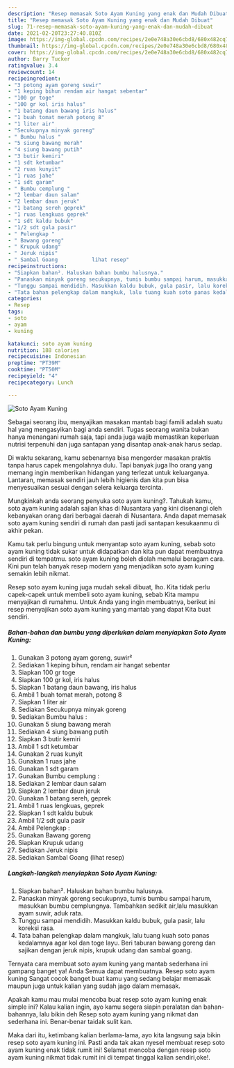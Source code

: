 ```yaml
---
description: "Resep memasak Soto Ayam Kuning yang enak dan Mudah Dibuat"
title: "Resep memasak Soto Ayam Kuning yang enak dan Mudah Dibuat"
slug: 71-resep-memasak-soto-ayam-kuning-yang-enak-dan-mudah-dibuat
date: 2021-02-20T23:27:40.810Z
image: https://img-global.cpcdn.com/recipes/2e0e748a30e6cbd8/680x482cq70/soto-ayam-kuning-foto-resep-utama.jpg
thumbnail: https://img-global.cpcdn.com/recipes/2e0e748a30e6cbd8/680x482cq70/soto-ayam-kuning-foto-resep-utama.jpg
cover: https://img-global.cpcdn.com/recipes/2e0e748a30e6cbd8/680x482cq70/soto-ayam-kuning-foto-resep-utama.jpg
author: Barry Tucker
ratingvalue: 3.4
reviewcount: 14
recipeingredient:
- "3 potong ayam goreng suwir"
- "1 keping bihun rendam air hangat sebentar"
- "100 gr toge"
- "100 gr kol iris halus"
- "1 batang daun bawang iris halus"
- "1 buah tomat merah potong 8"
- "1 liter air"
- "Secukupnya minyak goreng"
- " Bumbu halus "
- "5 siung bawang merah"
- "4 siung bawang putih"
- "3 butir kemiri"
- "1 sdt ketumbar"
- "2 ruas kunyit"
- "1 ruas jahe"
- "1 sdt garam"
- " Bumbu cemplung "
- "2 lembar daun salam"
- "2 lembar daun jeruk"
- "1 batang sereh geprek"
- "1 ruas lengkuas geprek"
- "1 sdt kaldu bubuk"
- "1/2 sdt gula pasir"
- " Pelengkap "
- " Bawang goreng"
- " Krupuk udang"
- " Jeruk nipis"
- " Sambal Goang           lihat resep"
recipeinstructions:
- "Siapkan bahan². Haluskan bahan bumbu halusnya."
- "Panaskan minyak goreng secukupnya, tumis bumbu sampai harum, masukkan bumbu cemplungnya. Tambahkan sedikit air,lalu masukkan ayam suwir, aduk rata."
- "Tunggu sampai mendidih. Masukkan kaldu bubuk, gula pasir, lalu koreksi rasa."
- "Tata bahan pelengkap dalam mangkuk, lalu tuang kuah soto panas kedalamnya agar kol dan toge layu. Beri taburan bawang goreng dan sajikan dengan jeruk nipis, krupuk udang dan sambal goang."
categories:
- Resep
tags:
- soto
- ayam
- kuning

katakunci: soto ayam kuning 
nutrition: 188 calories
recipecuisine: Indonesian
preptime: "PT39M"
cooktime: "PT50M"
recipeyield: "4"
recipecategory: Lunch

---
```



![Soto Ayam Kuning](https://img-global.cpcdn.com/recipes/2e0e748a30e6cbd8/680x482cq70/soto-ayam-kuning-foto-resep-utama.jpg)

Sebagai seorang ibu, menyajikan masakan mantab bagi famili adalah suatu hal yang mengasyikan bagi anda sendiri. Tugas seorang  wanita bukan hanya menangani rumah saja, tapi anda juga wajib memastikan keperluan nutrisi terpenuhi dan juga santapan yang disantap anak-anak harus sedap.

Di waktu  sekarang, kamu sebenarnya bisa mengorder masakan praktis tanpa harus capek mengolahnya dulu. Tapi banyak juga lho orang yang memang ingin memberikan hidangan yang terlezat untuk keluarganya. Lantaran, memasak sendiri jauh lebih higienis dan kita pun bisa menyesuaikan sesuai dengan selera keluarga tercinta. 



Mungkinkah anda seorang penyuka soto ayam kuning?. Tahukah kamu, soto ayam kuning adalah sajian khas di Nusantara yang kini disenangi oleh kebanyakan orang dari berbagai daerah di Nusantara. Anda dapat memasak soto ayam kuning sendiri di rumah dan pasti jadi santapan kesukaanmu di akhir pekan.

Kamu tak perlu bingung untuk menyantap soto ayam kuning, sebab soto ayam kuning tidak sukar untuk didapatkan dan kita pun dapat membuatnya sendiri di tempatmu. soto ayam kuning boleh diolah memalui beragam cara. Kini pun telah banyak resep modern yang menjadikan soto ayam kuning semakin lebih nikmat.

Resep soto ayam kuning juga mudah sekali dibuat, lho. Kita tidak perlu capek-capek untuk membeli soto ayam kuning, sebab Kita mampu menyajikan di rumahmu. Untuk Anda yang ingin membuatnya, berikut ini resep menyajikan soto ayam kuning yang mantab yang dapat Kita buat sendiri.

<!--inarticleads1-->

##### Bahan-bahan dan bumbu yang diperlukan dalam menyiapkan Soto Ayam Kuning:

1. Gunakan 3 potong ayam goreng, suwir²
1. Sediakan 1 keping bihun, rendam air hangat sebentar
1. Siapkan 100 gr toge
1. Siapkan 100 gr kol, iris halus
1. Siapkan 1 batang daun bawang, iris halus
1. Ambil 1 buah tomat merah, potong 8
1. Siapkan 1 liter air
1. Sediakan Secukupnya minyak goreng
1. Sediakan  Bumbu halus :
1. Gunakan 5 siung bawang merah
1. Sediakan 4 siung bawang putih
1. Siapkan 3 butir kemiri
1. Ambil 1 sdt ketumbar
1. Gunakan 2 ruas kunyit
1. Gunakan 1 ruas jahe
1. Gunakan 1 sdt garam
1. Gunakan  Bumbu cemplung :
1. Sediakan 2 lembar daun salam
1. Siapkan 2 lembar daun jeruk
1. Gunakan 1 batang sereh, geprek
1. Ambil 1 ruas lengkuas, geprek
1. Siapkan 1 sdt kaldu bubuk
1. Ambil 1/2 sdt gula pasir
1. Ambil  Pelengkap :
1. Gunakan  Bawang goreng
1. Siapkan  Krupuk udang
1. Sediakan  Jeruk nipis
1. Sediakan  Sambal Goang           (lihat resep)




<!--inarticleads2-->

##### Langkah-langkah menyiapkan Soto Ayam Kuning:

1. Siapkan bahan². Haluskan bahan bumbu halusnya.
1. Panaskan minyak goreng secukupnya, tumis bumbu sampai harum, masukkan bumbu cemplungnya. Tambahkan sedikit air,lalu masukkan ayam suwir, aduk rata.
1. Tunggu sampai mendidih. Masukkan kaldu bubuk, gula pasir, lalu koreksi rasa.
1. Tata bahan pelengkap dalam mangkuk, lalu tuang kuah soto panas kedalamnya agar kol dan toge layu. Beri taburan bawang goreng dan sajikan dengan jeruk nipis, krupuk udang dan sambal goang.




Ternyata cara membuat soto ayam kuning yang mantab sederhana ini gampang banget ya! Anda Semua dapat membuatnya. Resep soto ayam kuning Sangat cocok banget buat kamu yang sedang belajar memasak maupun juga untuk kalian yang sudah jago dalam memasak.

Apakah kamu mau mulai mencoba buat resep soto ayam kuning enak simple ini? Kalau kalian ingin, ayo kamu segera siapin peralatan dan bahan-bahannya, lalu bikin deh Resep soto ayam kuning yang nikmat dan sederhana ini. Benar-benar taidak sulit kan. 

Maka dari itu, ketimbang kalian berlama-lama, ayo kita langsung saja bikin resep soto ayam kuning ini. Pasti anda tak akan nyesel membuat resep soto ayam kuning enak tidak rumit ini! Selamat mencoba dengan resep soto ayam kuning nikmat tidak rumit ini di tempat tinggal kalian sendiri,oke!.

